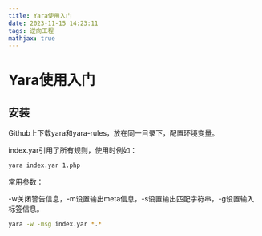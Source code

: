 ```yaml
---
title: Yara使用入门
date: 2023-11-15 14:23:11
tags: 逆向工程
mathjax: true
---
```


# Yara使用入门

## 安装

Github上下载yara和yara-rules，放在同一目录下，配置环境变量。

index.yar引用了所有规则，使用时例如：

```bash
yara index.yar 1.php
```

常用参数：

-w关闭警告信息，-m设置输出meta信息，-s设置输出匹配字符串，-g设置输入标签信息。

```bash
yara -w -msg index.yar *.*
```

